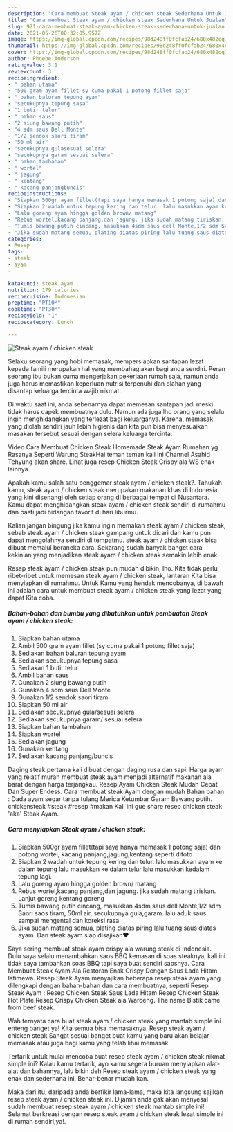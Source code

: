 ```yaml
---
description: "Cara membuat Steak ayam / chicken steak Sederhana Untuk Jualan"
title: "Cara membuat Steak ayam / chicken steak Sederhana Untuk Jualan"
slug: 921-cara-membuat-steak-ayam-chicken-steak-sederhana-untuk-jualan
date: 2021-05-26T00:32:05.957Z
image: https://img-global.cpcdn.com/recipes/98d248ff0fcfab24/680x482cq70/steak-ayam-chicken-steak-foto-resep-utama.jpg
thumbnail: https://img-global.cpcdn.com/recipes/98d248ff0fcfab24/680x482cq70/steak-ayam-chicken-steak-foto-resep-utama.jpg
cover: https://img-global.cpcdn.com/recipes/98d248ff0fcfab24/680x482cq70/steak-ayam-chicken-steak-foto-resep-utama.jpg
author: Phoebe Anderson
ratingvalue: 3.1
reviewcount: 3
recipeingredient:
- " bahan utama"
- "500 gram ayam fillet sy cuma pakai 1 potong fillet saja"
- " bahan baluran tepung ayam"
- "secukupnya tepung sasa"
- "1 butir telur"
- " bahan saus"
- "2 siung bawang putih"
- "4 sdm saus Dell Monte"
- "1/2 sendok saori tiram"
- "50 ml air"
- "secukupnya gulasesuai selera"
- "secukupnya garam sesuai selera"
- " bahan tambahan"
- " wortel"
- " jagung"
- " kentang"
- " kacang panjangbuncis"
recipeinstructions:
- "Siapkan 500gr ayam fillet(tapi saya hanya memasak 1 potong saja) dan potong wortel, kacang panjang,jagung,kentang seperti difoto"
- "Siapkan 2 wadah untuk tepung kering dan telur. lalu masukkan ayam ke dalam tepung lalu masukkan ke dalam telur lalu masukkan kedalam tepung lagi."
- "Lalu goreng ayam hingga golden brown/ matang"
- "Rebus wortel,kacang panjang,dan jagung. jika sudah matang tiriskan. Lanjut goreng kentang goreng"
- "Tumis bawang putih cincang, masukkan 4sdm saus dell Monte,1/2 sdm Saori saos tiram, 50ml air, secukupnya gula,garam. lalu aduk saus sampai mengental dan koreksi rasa."
- "Jika sudah matang semua, plating diatas piring lalu tuang saus diatas ayam. Dan steak ayam siap disajikan❤️"
categories:
- Resep
tags:
- steak
- ayam
- 

katakunci: steak ayam  
nutrition: 179 calories
recipecuisine: Indonesian
preptime: "PT10M"
cooktime: "PT30M"
recipeyield: "1"
recipecategory: Lunch

---
```



![Steak ayam / chicken steak](https://img-global.cpcdn.com/recipes/98d248ff0fcfab24/680x482cq70/steak-ayam-chicken-steak-foto-resep-utama.jpg)

Selaku seorang yang hobi memasak, mempersiapkan santapan lezat kepada famili merupakan hal yang membahagiakan bagi anda sendiri. Peran seorang ibu bukan cuma mengerjakan pekerjaan rumah saja, namun anda juga harus memastikan keperluan nutrisi terpenuhi dan olahan yang disantap keluarga tercinta wajib nikmat.

Di waktu  saat ini, anda sebenarnya dapat memesan santapan jadi meski tidak harus capek membuatnya dulu. Namun ada juga lho orang yang selalu ingin menghidangkan yang terlezat bagi keluarganya. Karena, memasak yang diolah sendiri jauh lebih higienis dan kita pun bisa menyesuaikan masakan tersebut sesuai dengan selera keluarga tercinta. 

Video Cara Membuat Chicken Steak Homemade Steak Ayam Rumahan yg Rasanya Seperti Warung SteakHai teman teman kali ini Channel Asahid Tehyung akan share. Lihat juga resep Chicken Steak Crispy ala WS enak lainnya.

Apakah kamu salah satu penggemar steak ayam / chicken steak?. Tahukah kamu, steak ayam / chicken steak merupakan makanan khas di Indonesia yang kini disenangi oleh setiap orang di berbagai tempat di Nusantara. Kamu dapat menghidangkan steak ayam / chicken steak sendiri di rumahmu dan pasti jadi hidangan favorit di hari liburmu.

Kalian jangan bingung jika kamu ingin memakan steak ayam / chicken steak, sebab steak ayam / chicken steak gampang untuk dicari dan kamu pun dapat mengolahnya sendiri di tempatmu. steak ayam / chicken steak bisa dibuat memalui beraneka cara. Sekarang sudah banyak banget cara kekinian yang menjadikan steak ayam / chicken steak semakin lebih enak.

Resep steak ayam / chicken steak pun mudah dibikin, lho. Kita tidak perlu ribet-ribet untuk memesan steak ayam / chicken steak, lantaran Kita bisa menyiapkan di rumahmu. Untuk Kamu yang hendak mencobanya, di bawah ini adalah cara untuk membuat steak ayam / chicken steak yang lezat yang dapat Kita coba.

<!--inarticleads1-->

##### Bahan-bahan dan bumbu yang dibutuhkan untuk pembuatan Steak ayam / chicken steak:

1. Siapkan  bahan utama
1. Ambil 500 gram ayam fillet (sy cuma pakai 1 potong fillet saja)
1. Sediakan  bahan baluran tepung ayam
1. Sediakan secukupnya tepung sasa
1. Sediakan 1 butir telur
1. Ambil  bahan saus
1. Gunakan 2 siung bawang putih
1. Gunakan 4 sdm saus Dell Monte
1. Gunakan 1/2 sendok saori tiram
1. Siapkan 50 ml air
1. Sediakan secukupnya gula/sesuai selera
1. Sediakan secukupnya garam/ sesuai selera
1. Siapkan  bahan tambahan
1. Siapkan  wortel
1. Sediakan  jagung
1. Gunakan  kentang
1. Sediakan  kacang panjang/buncis


Daging steak pertama kali dibuat dengan daging rusa dan sapi. Harga ayam yang relatif murah membuat steak ayam menjadi alternatif makanan ala barat dengan harga terjangkau. Resep Ayam Chicken Steak Mudah Cepat Dan Super Endess. Cara membuat steak Ayam dengan mudah Bahan bahan : Dada ayam segar tanpa tulang Merica Ketumbar Garam Bawang putih. chickensteak #steak #resep #makan Kali ini gue share resep chicken steak &#39;aka&#39; Steak Ayam. 

<!--inarticleads2-->

##### Cara menyiapkan Steak ayam / chicken steak:

1. Siapkan 500gr ayam fillet(tapi saya hanya memasak 1 potong saja) dan potong wortel, kacang panjang,jagung,kentang seperti difoto
1. Siapkan 2 wadah untuk tepung kering dan telur. lalu masukkan ayam ke dalam tepung lalu masukkan ke dalam telur lalu masukkan kedalam tepung lagi.
1. Lalu goreng ayam hingga golden brown/ matang
1. Rebus wortel,kacang panjang,dan jagung. jika sudah matang tiriskan. Lanjut goreng kentang goreng
1. Tumis bawang putih cincang, masukkan 4sdm saus dell Monte,1/2 sdm Saori saos tiram, 50ml air, secukupnya gula,garam. lalu aduk saus sampai mengental dan koreksi rasa.
1. Jika sudah matang semua, plating diatas piring lalu tuang saus diatas ayam. Dan steak ayam siap disajikan❤️


Saya sering membuat steak ayam crispy ala warung steak di Indonesia. Dulu saya selalu menambahkan saos BBQ kemasan di soas steaknya, kali ini tidak saya tambahkan soas BBQ tapi saya buat sendiri saosnya. Cara Membuat Steak Ayam Ala Restoran Enak Crispy Dengan Saus Lada Hitam Istimewa. Resep Steak Ayam menyajikan beberapa resep steak ayam yang dilengkapi dengan bahan-bahan dan cara membuatnya, seperti Resep Steak Ayam : Resep Chicken Steak Saus Lada Hitam Resep Chicken Steak Hot Plate Resep Crispy Chicken Steak ala Waroeng. The name Bistik came from beef steak. 

Wah ternyata cara buat steak ayam / chicken steak yang mantab simple ini enteng banget ya! Kita semua bisa memasaknya. Resep steak ayam / chicken steak Sangat sesuai banget buat kamu yang baru akan belajar memasak atau juga bagi kamu yang telah lihai memasak.

Tertarik untuk mulai mencoba buat resep steak ayam / chicken steak nikmat simple ini? Kalau kamu tertarik, ayo kamu segera buruan menyiapkan alat-alat dan bahannya, lalu bikin deh Resep steak ayam / chicken steak yang enak dan sederhana ini. Benar-benar mudah kan. 

Maka dari itu, daripada anda berfikir lama-lama, maka kita langsung sajikan resep steak ayam / chicken steak ini. Dijamin anda gak akan menyesal sudah membuat resep steak ayam / chicken steak mantab simple ini! Selamat berkreasi dengan resep steak ayam / chicken steak lezat simple ini di rumah sendiri,ya!.


